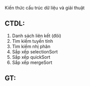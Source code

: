 Kiến thức cấu trúc dữ liệu và giải thuật
## CTDL:
1. Danh sách liên kết (đôi)
2. Tìm kiếm tuyến tính
3. Tìm kiếm nhị phân
4. Sắp xếp selectionSort
5. Sắp xếp quickSort
6. Sắp xếp mergeSort

## GT: